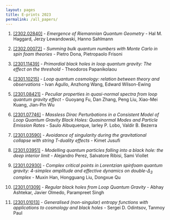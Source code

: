 ```yaml
---
layout: pages
title: E-prints 2023
permalink: /all_papers/
---
```







1. [[2302.02840]](https://arxiv.org/abs/2302.02840) - *Emergence of Riemannian Quantum Geometry* - Hal M. Haggard, Jerzy Lewandowski, Hanno Sahlmann

1. [[2302.00072]](https://arxiv.org/abs/2302.00072) - *Summing bulk quantum numbers with Monte Carlo in spin foam theories* - Pietro Dona, Pietropaolo Frisoni

1. [[2301.11439]](https://arxiv.org/abs/2301.11439) - *Primordial black holes in loop quantum gravity: The effect on the  threshold* - Theodoros Papanikolaou

1. [[2301.10215]](https://arxiv.org/abs/2301.10215) - *Loop quantum cosmology: relation between theory and observations* - Ivan Agullo, Anzhong Wang, Edward Wilson-Ewing

1. [[2301.08421]](https://arxiv.org/abs/2301.08421) - *Peculiar properties in quasi-normal spectra from loop quantum gravity  effect* - Guoyang Fu, Dan Zhang, Peng Liu, Xiao-Mei Kuang, Jian-Pin Wu

1. [[2301.07746]](https://arxiv.org/abs/2301.07746) - *Massless Dirac Perturbations in a Consistent Model of Loop Quantum  Gravity Black Holes: Quasinormal Modes and Particle Emission Rates* - Saulo Albuquerque, Iarley P. Lobo, Valdir B. Bezerra

1. [[2301.03590]](https://arxiv.org/abs/2301.03590) - *Avoidance of singularity during the gravitational collapse with string  T-duality effects* - Kimet Jusufi

1. [[2301.03951]](https://arxiv.org/abs/2301.03951) - *Modelling quantum particles falling into a black hole: the deep interior  limit* - Alejandro Perez, Salvatore Ribisi, Sami Viollet

1. [[2301.02930]](https://arxiv.org/abs/2301.02930) - *Complex critical points in Lorentzian spinfoam quantum gravity:  4-simplex amplitude and effective dynamics on double-$\Delta_3$ complex* - Muxin Han, Hongguang Liu, Dongxue Qu

1. [[2301.01309]](https://arxiv.org/abs/2301.01309) - *Regular black holes from Loop Quantum Gravity* - Abhay Ashtekar, Javier Olmedo, Parampreet Singh

1. [[2301.01013]](https://arxiv.org/abs/2301.01013) - *Generalised (non-singular) entropy functions with applications to  cosmology and black holes* - Sergei D. Odintsov, Tanmoy Paul
